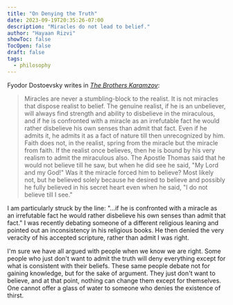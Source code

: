 ```yaml
---
title: "On Denying the Truth"
date: 2023-09-19T20:35:26-07:00
description: "Miracles do not lead to belief."
author: "Hayaan Rizvi"
showToc: false
TocOpen: false
draft: false
tags:
  - philosophy
---
```


Fyodor Dostoevsky writes in [_The Brothers Karamzov_](https://en.wikipedia.org/wiki/The_Brothers_Karamazov):

> Miracles are never a stumbling-block to the realist. It is not miracles that dispose realist to belief. The genuine realist, if he is an unbeliever, will always find strength and ability to disbelieve in the miraculous, and if he is confronted with a miracle as an irrefutable fact he would rather disbelieve his own senses than admit that fact. Even if he admits it, he admits it as a fact of nature till then unrecognized by him. Faith does not, in the realist, spring from the miracle but the miracle from faith. If the realist once believes, then he is bound by his very realism to admit the miraculous also. The Apostle Thomas said that he would not believe till he saw, but when he did see he said, "My Lord and my God!" Was it the miracle forced him to believe? Most likely not, but he believed solely because he desired to believe and possibly he fully believed in his secret heart even when he said, "I do not believe till I see."

I am particularly struck by the line: "…if he is confronted with a miracle as an irrefutable fact he would rather disbelieve his own senses than admit that fact." I was recently debating someone of a different religious leaning and pointed out an inconsistency in his religious books. He then denied the very veracity of his accepted scripture, rather than admit I was right.

I'm sure we have all argued with people when we know we are right. Some people who just don't want to admit the truth will deny everything except for what is consistent with their beliefs. These same people debate not for gaining knowledge, but for the sake of argument. They just don't want to believe, and at that point, nothing can change them except for themselves. One cannot offer a glass of water to someone who denies the existence of thirst.